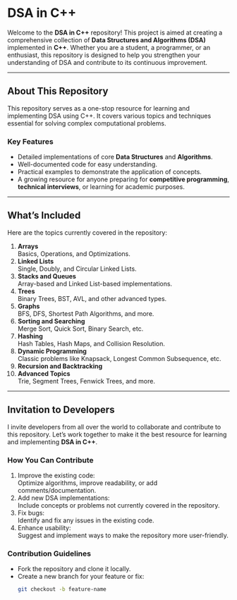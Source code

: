 # DSA in C++

Welcome to the **DSA in C++** repository! This project is aimed at creating a comprehensive collection of **Data Structures and Algorithms (DSA)** implemented in **C++**. Whether you are a student, a programmer, or an enthusiast, this repository is designed to help you strengthen your understanding of DSA and contribute to its continuous improvement.

---

## **About This Repository**

This repository serves as a one-stop resource for learning and implementing DSA using C++. It covers various topics and techniques essential for solving complex computational problems.

### **Key Features**
- Detailed implementations of core **Data Structures** and **Algorithms**.
- Well-documented code for easy understanding.
- Practical examples to demonstrate the application of concepts.
- A growing resource for anyone preparing for **competitive programming**, **technical interviews**, or learning for academic purposes.

---

## **What’s Included**

Here are the topics currently covered in the repository:
1. **Arrays**  
   Basics, Operations, and Optimizations.
2. **Linked Lists**  
   Single, Doubly, and Circular Linked Lists.
3. **Stacks and Queues**  
   Array-based and Linked List-based implementations.
4. **Trees**  
   Binary Trees, BST, AVL, and other advanced types.
5. **Graphs**  
   BFS, DFS, Shortest Path Algorithms, and more.
6. **Sorting and Searching**  
   Merge Sort, Quick Sort, Binary Search, etc.
7. **Hashing**  
   Hash Tables, Hash Maps, and Collision Resolution.
8. **Dynamic Programming**  
   Classic problems like Knapsack, Longest Common Subsequence, etc.
9. **Recursion and Backtracking**
10. **Advanced Topics**  
    Trie, Segment Trees, Fenwick Trees, and more.

---

## **Invitation to Developers**

I invite developers from all over the world to collaborate and contribute to this repository. Let’s work together to make it the best resource for learning and implementing **DSA in C++**.  

### **How You Can Contribute**
1. Improve the existing code:  
   Optimize algorithms, improve readability, or add comments/documentation.
2. Add new DSA implementations:  
   Include concepts or problems not currently covered in the repository.
3. Fix bugs:  
   Identify and fix any issues in the existing code.
4. Enhance usability:  
   Suggest and implement ways to make the repository more user-friendly.
   
### **Contribution Guidelines**
- Fork the repository and clone it locally.
- Create a new branch for your feature or fix:
  ```bash
  git checkout -b feature-name
